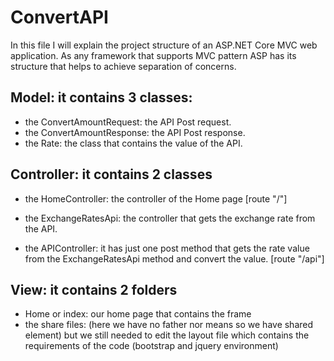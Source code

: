 # ConvertAPI
In this file I will explain the project structure of an ASP.NET Core MVC web application.
As any framework that supports MVC pattern ASP has its structure that helps to achieve separation of concerns.

## Model: it contains 3 classes:
- the ConvertAmountRequest: the API Post request.
- the ConvertAmountResponse: the API Post response.
- the Rate: the class that contains the value of the API.


## Controller: it contains 2 classes 
- the HomeController: the controller of the Home page [route "/"]

- the ExchangeRatesApi: the controller that gets the exchange rate from the API. 
- the APIController: it has just one post method that gets the rate value from the ExchangeRatesApi method and convert the value. [route "/api"]


## View: it contains 2 folders
- Home or index: our home page that contains the frame 
- the share files: (here we have no father nor means so we have shared element) but we still needed to edit the layout file
which contains the requirements of the code (bootstrap and jquery environment)
